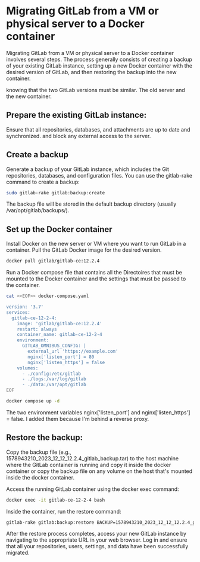 # Migrating GitLab from a VM or physical server to a Docker container

Migrating GitLab from a VM or physical server to a Docker container involves several steps. The process generally consists of creating a backup of your existing GitLab instance, setting up a new Docker container with the desired version of GitLab, and then restoring the backup into the new container. 

knowing that the two GitLab versions must be similar. The old server and the new container.

## Prepare the existing GitLab instance:

Ensure that all repositories, databases, and attachments are up to date and synchronized. and block any external access to the server.

## Create a backup 
Generate a backup of your GitLab instance, which includes the Git repositories, databases, and configuration files. You can use the gitlab-rake command to create a backup:

```bash
sudo gitlab-rake gitlab:backup:create
```

The backup file will be stored in the default backup directory (usually /var/opt/gitlab/backups/).

## Set up the Docker container

Install Docker on the new server or VM where you want to run GitLab in a container. Pull the GitLab Docker image for the desired version.

```bash
docker pull gitlab/gitlab-ce:12.2.4
```

Run a Docker compose file that contains all the Directoires that must be mounted to the Docker container and the settings that must be passed to the container.



```bash
cat <<EOF>> docker-compose.yaml

version: '3.7'
services:
  gitlab-ce-12-2-4:
    image: 'gitlab/gitlab-ce:12.2.4'
    restart: always
    container_name: gitlab-ce-12-2-4
    environment:
      GITLAB_OMNIBUS_CONFIG: |
        external_url 'https://example.com'
        nginx['listen_port'] = 80
        nginx['listen_https'] = false
    volumes:
      - ./config:/etc/gitlab
      - ./logs:/var/log/gitlab
      - ./data:/var/opt/gitlab
EOF
```

```bash
docker compose up -d
```

The two environment variables nginx['listen_port'] and nginx['listen_https'] = false. I added them because I'm behind a reverse proxy. 


## Restore the backup:

Copy the backup file (e.g., 1578943210_2023_12_12_12.2.4_gitlab_backup.tar) to the host machine where the GitLab container is running and copy it inside the docker container or copy the backup file on any volume on the host that's mounted inside the docker container.

Access the running GitLab container using the docker exec command:

```bash
docker exec -it gitlab-ce-12-2-4 bash
```
Inside the container, run the restore command:
```bash
gitlab-rake gitlab:backup:restore BACKUP=1578943210_2023_12_12_12.2.4_gitlab_backup.tar
```

After the restore process completes, access your new GitLab instance by navigating to the appropriate URL in your web browser. Log in and ensure that all your repositories, users, settings, and data have been successfully migrated.
